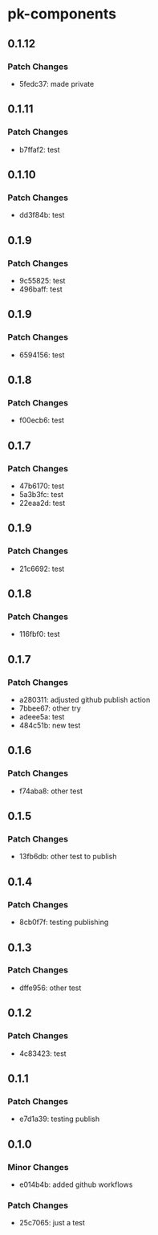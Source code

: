# pk-components

## 0.1.12

### Patch Changes

- 5fedc37: made private

## 0.1.11

### Patch Changes

- b7ffaf2: test

## 0.1.10

### Patch Changes

- dd3f84b: test

## 0.1.9

### Patch Changes

- 9c55825: test
- 496baff: test

## 0.1.9

### Patch Changes

- 6594156: test

## 0.1.8

### Patch Changes

- f00ecb6: test

## 0.1.7

### Patch Changes

- 47b6170: test
- 5a3b3fc: test
- 22eaa2d: test

## 0.1.9

### Patch Changes

- 21c6692: test

## 0.1.8

### Patch Changes

- 116fbf0: test

## 0.1.7

### Patch Changes

- a280311: adjusted github publish action
- 7bbee67: other try
- adeee5a: test
- 484c51b: new test

## 0.1.6

### Patch Changes

- f74aba8: other test

## 0.1.5

### Patch Changes

- 13fb6db: other test to publish

## 0.1.4

### Patch Changes

- 8cb0f7f: testing publishing

## 0.1.3

### Patch Changes

- dffe956: other test

## 0.1.2

### Patch Changes

- 4c83423: test

## 0.1.1

### Patch Changes

- e7d1a39: testing publish

## 0.1.0

### Minor Changes

- e014b4b: added github workflows

### Patch Changes

- 25c7065: just a test
